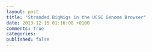 ```yaml
---
layout: post
title: "Stranded BigWigs in the UCSC Genome Browser"
date: 2013-12-15 01:16:08 +0100
comments: true
categories: 
published: false
---
```

